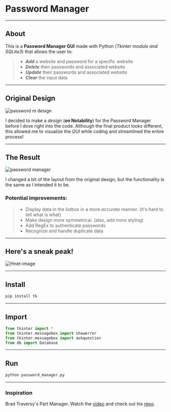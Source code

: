 # Password Manager

---

## **About**

This is a **Password Manager GUI** made with Python (_Tkinter module and SQLite3_) that allows the user to:

> - _**Add**_ a website and password for a specific website
> - _**Delete**_ their passwords and associated website
> - _**Update**_ their passwords and associated website
> - _**Clear**_ the input data

---

## **Original Design**

![password m design](https://user-images.githubusercontent.com/57025422/108607809-808da100-7377-11eb-9a1a-e74770e46f16.PNG)

I decided to make a _design_ (**on Notability**) for the Password Manager before I dove right into the code. Although the final product looks different, this allowed me to visualize the _GUI_ while coding and streamlined the entire process!

---

## **The Result**

![password manager](https://user-images.githubusercontent.com/57025422/108784152-95a73300-7523-11eb-9365-b99c87d8275a.PNG)

I changed a bit of the layout from the original design, but the functionality is the same as I intended it to be.

### **Potential improvements:**

> - Display data in the listbox in a more _accurate_ manner. (it's hard to tell what is what)
> - Make design more symmetrical. (also, add more styling)
> - Add RegEx to authenticate passwords
> - Recognize and handle duplicate data

---

## **Here's a sneak peak!**

![Hnet-image](https://user-images.githubusercontent.com/57025422/108933178-8e555780-75ff-11eb-8650-3102df9e1523.gif)

---

## **Install**

```bash
pip install tk
```

---

## **Import**

```python
from tkinter import *
from tkinter.messagebox import showerror
from tkinter.messagebox import askquestion
from db import Database
```

---

## **Run**

```bash
python password_manager.py
```

---

### **Inspiration**

Brad Traversy's Part Manager. Watch the [video](https://www.youtube.com/watch?v=ELkaEpN29PU "Traversy Media") and check out his [repo](https://github.com/bradtraversy/part_manager "Part Manager").
